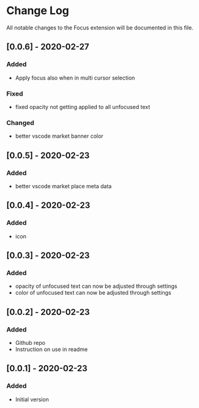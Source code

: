 # Change Log

All notable changes to the Focus extension will be documented in this file.

## [0.0.6] - 2020-02-27

### Added

- Apply focus also when in multi cursor selection

### Fixed

- fixed opacity not getting applied to all unfocused text

### Changed

- better vscode market banner color

## [0.0.5] - 2020-02-23

### Added

- better vscode market place meta data

## [0.0.4] - 2020-02-23

### Added

- icon

## [0.0.3] - 2020-02-23

### Added

- opacity of unfocused text can now be adjusted through settings
- color of unfocused text can now be adjusted through settings

## [0.0.2] - 2020-02-23

### Added

- Github repo
- Instruction on use in readme

## [0.0.1] - 2020-02-23

### Added

- Initial version
